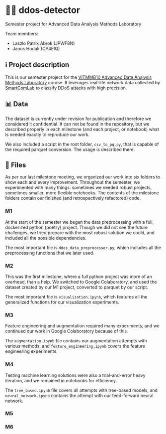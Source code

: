 # 🚨🤖 ddos-detector
Semester project for Advanced Data Analysis Methods Laboratory

Team members: 

- Laszlo Patrik Abrok (JPWF8N)
- Janos Hudak (CP4EIQ)

## ℹ️ Project description

This is our semester project for the [VITMMB10 Advanced Data Analysis Methods Laboratory](https://portal.vik.bme.hu/kepzes/targyak/VITMMB10/en/) course. It leverages real-life network data collected by [SmartComLab](https://smartcomlab.tmit.bme.hu/) to classify DDoS attacks with high precision.

## 📊 Data 

The dataset is currently under revision for publication and therefore we considered it confidential. It can not be found in the repository, but we described properly in each milestone (and each project, or notebook) what is needed exactly to reproduce our work.

We also included a script in the root folder, `csv_to_pq.py`, that is capable of the required parquet conversion. The usage is described there.

## 📁 Files

As per our last milestone meeting, we organized our work into six folders to show each and every improvement. Throughout the semester, we experimented with many things: sometimes we needed robust projects, sometimes smaller, more flexible notebooks. The contents of the milestone folders contain our finished (and retrospectively refactored) code.

### M1

At the start of the semester we began the data preprocessing with a full, dockerized python (poetry) project. Though we did not see the future challenges, we tried prepare with the most robust solution we could, and included all the possible dependencies.

The most important file is `ddos_data_preprocessor.py`, which includes all the preprocessing functions that we later used.

### M2 

This was the first milestone, where a full python project was more of an overhead, than a help. We switched to Google Colaboratory, and used the dataset created by our M1 project, converted to parquet by our script. 

The most important file is `visualization.ipynb`, which features all the generalized functions for our visualization experiments.

### M3

Feature engineering and augmentation required many experiments, and we continued our work in Google Colaboratory because of this.

The `augmentation.ipynb` file contains our augmentation attempts with various methods, and `feature_engineering.ipynb` covers the feature engineering experiments.

### M4 

Testing machine learning solutions were also a trial-and-error heavy iteration, and we remained in notebooks for efficiency. 

The `tree_based.ipynb` file covers all attempts with tree-based models, and `neural_network.ipynb` contains the attempt with our feed-forward neural network.

### M5 

### M6